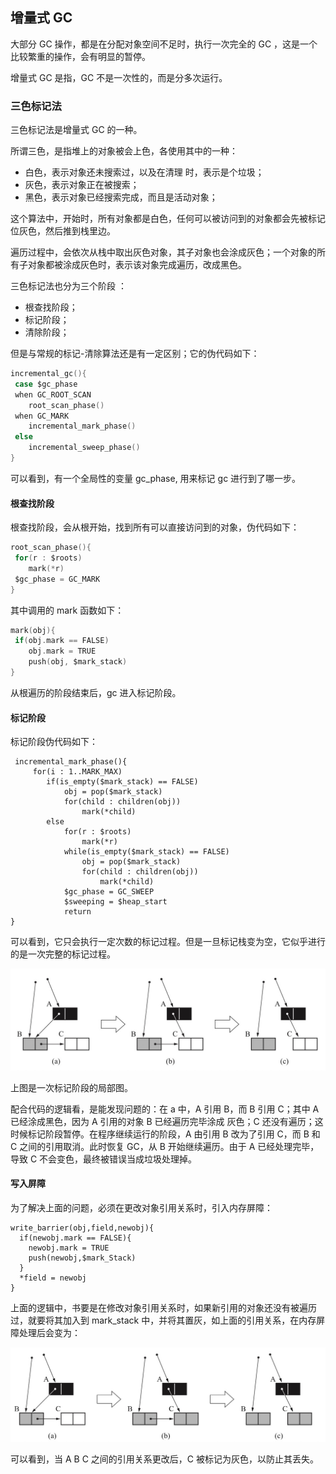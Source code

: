 ## 增量式 GC

大部分 GC 操作，都是在分配对象空间不足时，执行一次完全的 GC ，这是一个比较繁重的操作，会有明显的暂停。

增量式 GC 是指，GC 不是一次性的，而是分多次运行。



### 三色标记法

三色标记法是增量式 GC 的一种。

所谓三色，是指堆上的对象被会上色，各使用其中的一种：

- 白色，表示对象还未搜索过，以及在清理 时，表示是个垃圾；
- 灰色，表示对象正在被搜索；
- 黑色，表示对象已经搜索完成，而且是活动对象；

这个算法中，开始时，所有对象都是白色，任何可以被访问到的对象都会先被标记位灰色，然后推到栈里边。

遍历过程中，会依次从栈中取出灰色对象，其子对象也会涂成灰色；一个对象的所有子对象都被涂成灰色时，表示该对象完成遍历，改成黑色。

三色标记法也分为三个阶段 ：

- 根查找阶段；
- 标记阶段；
- 清除阶段；

但是与常规的标记-清除算法还是有一定区别；它的伪代码如下：

```c
incremental_gc(){
 case $gc_phase
 when GC_ROOT_SCAN
 	root_scan_phase()
 when GC_MARK
 	incremental_mark_phase()
 else
 	incremental_sweep_phase()
}
```

可以看到，有一个全局性的变量 gc_phase, 用来标记 gc 进行到了哪一步。



#### 根查找阶段

根查找阶段，会从根开始，找到所有可以直接访问到的对象，伪代码如下：

```c
root_scan_phase(){
 for(r : $roots)
 	mark(*r)
 $gc_phase = GC_MARK
}
```

其中调用的 mark 函数如下：

```c
mark(obj){
 if(obj.mark == FALSE)
 	obj.mark = TRUE
 	push(obj, $mark_stack)
}
```

从根遍历的阶段结束后，gc 进入标记阶段。



#### 标记阶段

标记阶段伪代码如下：

```
 incremental_mark_phase(){
     for(i : 1..MARK_MAX)
        if(is_empty($mark_stack) == FALSE)
            obj = pop($mark_stack)
            for(child : children(obj))
                mark(*child)
        else
            for(r : $roots)
                mark(*r)
            while(is_empty($mark_stack) == FALSE)
                obj = pop($mark_stack)
                for(child : children(obj))
                    mark(*child)
            $gc_phase = GC_SWEEP
            $sweeping = $heap_start
            return
}
```

可以看到，它只会执行一定次数的标记过程。但是一旦标记栈变为空，它似乎进行的是一次完整的标记过程。

![incremental-gc-1](./images/incremental-gc-1.jpg)

上图是一次标记阶段的局部图。

配合代码的逻辑看，是能发现问题的：在 a 中，A 引用 B，而 B 引用 C；其中 A 已经涂成黑色，因为 A 引用的对象 B 已经遍历完毕涂成 灰色；C 还没有遍历；这时候标记阶段暂停。在程序继续运行的阶段，A 由引用 B 改为了引用 C，而 B 和 C 之间的引用取消。此时恢复 GC，从 B 开始继续遍历。由于 A 已经处理完毕，导致 C 不会变色，最终被错误当成垃圾处理掉。

#### 写入屏障

为了解决上面的问题，必须在更改对象引用关系时，引入内存屏障：

```
write_barrier(obj,field,newobj){
  if(newobj.mark == FALSE){
  	newobj.mark = TRUE
    push(newobj,$mark_Stack)
  }
  *field = newobj
}
```



上面的逻辑中，书要是在修改对象引用关系时，如果新引用的对象还没有被遍历过，就要将其加入到 mark_stack 中，并将其置灰，如上面的引用关系，在内存屏障处理后会变为：

![incremental-gc-2](./images/incremental-gc-2.jpg)

可以看到，当 A B C 之间的引用关系更改后，C 被标记为灰色，以防止其丢失。